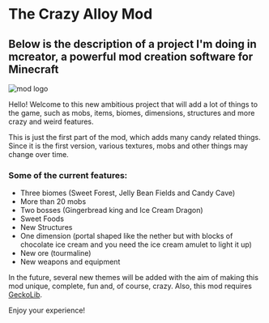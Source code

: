 # The Crazy Alloy Mod

## Below is the description of a project I'm doing in mcreator, a powerful mod creation software for Minecraft

![mod logo](https://cdn.modrinth.com/data/cached_images/8e25f0b9ea80418fd447df0ea832edbd2ef1f7fe.png)

Hello! Welcome to this new ambitious project that will add a lot of things to the game, such as mobs, items, biomes, dimensions, structures and more crazy and weird features. 

This is just the first part of the mod, which adds many candy related things. Since it is the first version, various textures, mobs and other things may change over time.

### Some of the current features:
- Three biomes (Sweet Forest, Jelly Bean Fields and Candy Cave)
- More than 20 mobs
- Two bosses (Gingerbread king and Ice Cream Dragon)
- Sweet Foods
- New Structures
- One dimension (portal shaped like the nether but with blocks of chocolate ice cream and you need the ice cream amulet to light it up)
- New ore (tourmaline)
- New weapons and equipment

In the future, several new themes will be added with the aim of making this mod unique, complete, fun and, of course, crazy. Also, this mod requires [GeckoLib](https://modrinth.com/mod/geckolib).

Enjoy your experience!
